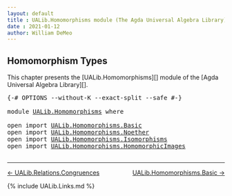 ```yaml
---
layout: default
title : UALib.Homomorphisms module (The Agda Universal Algebra Library)
date : 2021-01-12
author: William DeMeo
---
```


## <a id="homomorphism-types">Homomorphism Types</a>

This chapter presents the [UALib.Homomorphisms][] module of the [Agda Universal Algebra Library][].

<pre class="Agda">
<a id="306" class="Symbol">{-#</a> <a id="310" class="Keyword">OPTIONS</a> <a id="318" class="Pragma">--without-K</a> <a id="330" class="Pragma">--exact-split</a> <a id="344" class="Pragma">--safe</a> <a id="351" class="Symbol">#-}</a>

<a id="356" class="Keyword">module</a> <a id="363" href="UALib.Homomorphisms.html" class="Module">UALib.Homomorphisms</a> <a id="383" class="Keyword">where</a>

<a id="390" class="Keyword">open</a> <a id="395" class="Keyword">import</a> <a id="402" href="UALib.Homomorphisms.Basic.html" class="Module">UALib.Homomorphisms.Basic</a>
<a id="428" class="Keyword">open</a> <a id="433" class="Keyword">import</a> <a id="440" href="UALib.Homomorphisms.Noether.html" class="Module">UALib.Homomorphisms.Noether</a>
<a id="468" class="Keyword">open</a> <a id="473" class="Keyword">import</a> <a id="480" href="UALib.Homomorphisms.Isomorphisms.html" class="Module">UALib.Homomorphisms.Isomorphisms</a>
<a id="513" class="Keyword">open</a> <a id="518" class="Keyword">import</a> <a id="525" href="UALib.Homomorphisms.HomomorphicImages.html" class="Module">UALib.Homomorphisms.HomomorphicImages</a>

</pre>

--------------------------------------

[← UALib.Relations.Congruences](UALib.Relations.Congruences.html)
<span style="float:right;">[UALib.Homomorphisms.Basic →](UALib.Homomorphisms.Basic.html)</span>

{% include UALib.Links.md %}

